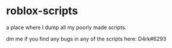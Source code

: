 # roblox-scripts
a place where I dump all my poorly made scripts.

dm me if you find any bugs in any of the scripts here: D4rk#6293
